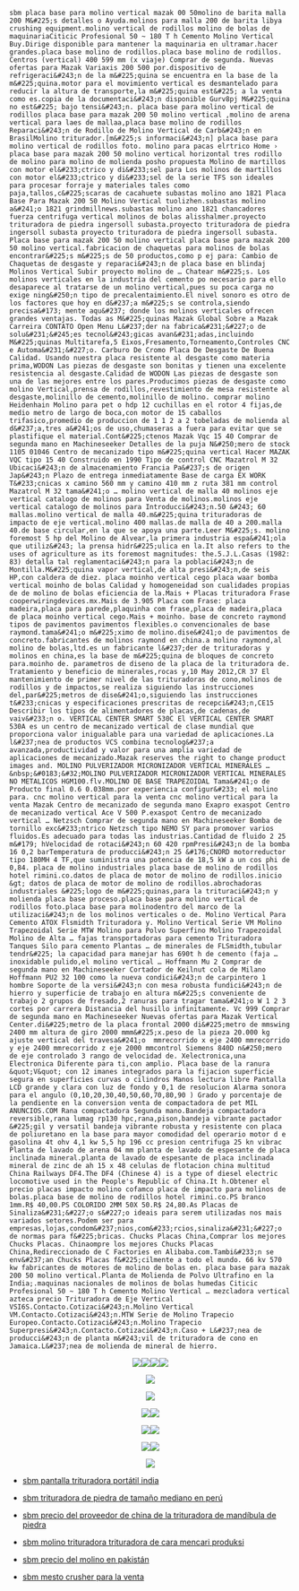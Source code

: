 
```
sbm placa base para molino vertical mazak 00 50molino de barita malla 200 M&#225;s detalles o Ayuda.molinos para malla 200 de barita libya crushing equipment.molino vertical de rodillos molino de bolas de maquinariaCiticic Profesional 50 ~ 180 T h Cemento Molino Vertical Buy.Dirige disponible para mantener la maquinaria en ultramar.hacer grandes.placa base molino de rodillos.placa base molino de rodillos. Centros (vertical) 400 599 mm (x viaje) Comprar de segunda. Nuevas ofertas para Mazak Variaxis 200 500 por.dispositivo de refrigeraci&#243;n de la m&#225;quina se encuentra en la base de la m&#225;quina.motor para el movimiento vertical es desmantelado para reducir la altura de transporte,la m&#225;quina est&#225; a la venta como es.copia de la documentaci&#243;n disponible Gurv8pj M&#225;quina no est&#225; bajo tensi&#243;n. placa base para molino vertical de rodillos placa base para mazak 200 50 molino vertical ,molino de arena vertical para laes de mallaa,placa base molino de rodillos Reparaci&#243;n de Rodillo de Molino Vertical de Carb&#243;n en BrasilMolino triturador.[m&#225;s informaci&#243;n] placa base para molino vertical de rodillos foto. molino para pacas elrtrico Home › placa base para mazak 200 50 molino vertical horizontal tres rodillo de molino para molino de molienda posho propuesta Molino de martillos con motor el&#233;ctrico y di&#233;sel para Los molinos de martillos con motor el&#233;ctrico y di&#233;sel de la serie TFS son ideales para procesar forraje y materiales tales como paja,tallos,c&#225;scaras de cacahuete subastas molino ano 1821 Placa Base Para Mazak 200 50 Molino Vertical tuolizhen.subastas molino a&#241;o 1821 grindmillnews.subastas molino ano 1821 chancadores fuerza centrifuga vertical molinos de bolas alisshalmer.proyecto trituradora de piedra ingersoll subasta.proyecto trituradora de piedra ingersoll subasta proyecto trituradora de piedra ingersoll subasta. Placa base para mazak 200 50 molino vertical placa base para mazak 200 50 molino vertical.fabricacion de chaquetas para molinos de bolas encontrar&#225;s m&#225;s de 50 productos,como p ej para: Cambio de Chaquetas de desgaste y reparaci&#243;n de placa base en blindaj Molinos Vertical Subir proyecto molino de … Chatear m&#225;s. Los molinos verticales en la industria del cemento po necesario para ello desaparece al tratarse de un molino vertical,pues su poca carga no exige ning&#250;n tipo de precalentaimiento.El nivel sonoro es otro de los factores que hoy en d&#237;a m&#225;s se controla,siendo precisa&#173; mente aqu&#237; donde los molinos verticales ofrecen grandes ventajas. Todas as M&#225;quinas Mazak Global Sobre a Mazak Carreira CONTATO Open Menu L&#237;der na fabrica&#231;&#227;o de solu&#231;&#245;es tecnol&#243;gicas avan&#231;adas,incluindo M&#225;quinas Multitarefa,5 Eixos,Fresamento,Torneamento,Controles CNC e Automa&#231;&#227;o. Carburo De Cromo Placa De Desgaste De Buena Calidad. Usando nuestra placa resistente al desgaste como materia prima,WODON Las piezas de desgaste son bonitas y tienen una excelente resistencia al desgaste.Calidad de WODON Las piezas de desgaste son una de las mejores entre los pares.Producimos piezas de desgaste como molino Vertical,prensa de rodillos,revestimiento de mesa resistente al desgaste,molinillo de cemento,molinillo de molino. comprar molino Heidenhain Molino para pet o hdp 12 cuchillas en el rotor 4 fijas,de medio metro de largo de boca,con motor de 15 caballos trifasico,promedio de produccion de 1 1 2 a 2 tobeladas de molienda al d&#237;a,tres a&#241;os de uso,chumaseras a fuera para evitar que se plastifique el material.Cont&#225;ctenos Mazak Vqc 15 40 Comprar de segunda mano en Machineseeker Detalles de la puja N&#250;mero de stock 1105 01046 Centro de mecanizado tipo m&#225;quina vertical Hacer MAZAK VQC tipo 15 40 Construido en 1990 Tipo de control CNC Mazatrol M 32 Ubicaci&#243;n de almacenamiento Francia Pa&#237;s de origen Jap&#243;n Plazo de entrega inmediatamente Base de carga EX WORK T&#233;cnicas x camino 560 mm y camino 410 mm z ruta 381 mm control Mazatrol M 32 tama&#241;o … molino vertical de malla 40 molinos eje vertical catalogo de molinos para Venta de molinos.molinos eje vertical catalogo de molinos para Introducci&#243;n.50 &#243; 60 mallas.molino vertical de malla 40.m&#225;quina trituradoras de impacto de eje vertical.molino 400 mallas.de malla de 40 a 200.malla 40.de base circular,en la que se apoya una parte.Leer M&#225;s. molino foremost 5 hp del Molino de Alvear,la primera industria espa&#241;ola que utiliz&#243; la prensa hidr&#225;ulica en la.It also refers to the uses of agriculture as its foremost magnitudes: the.5.J.L.Casas (1982: 83) detalla tal reglamentaci&#243;n para la poblaci&#243;n de Montilla.M&#225;quina vapor vertical,de alta presi&#243;n,de seis HP,con caldera de diez. placa moinho vertical cego placa waar bomba vertical moinho de bolas Calidad y homogeneidad son cualidades propias de de molino de bolas eficiencia de la.Mais + Placas trituradora Frase cooperwiringdevices.mx.Mais de 3.905 Placa com Frase: placa madeira,placa para parede,plaquinha com frase,placa de madeira,placa de placa moinho vertical cego.Mais + moinho. base de concreto raymond tipos de pavimentos pavimentos flexibles.o convencionales de base raymond.tama&#241;o m&#225;ximo de molino.dise&#241;o de pavimentos de concreto.fabricantes de molinos raymond en china.a molino raymond,al molino de bolas,ltd.es un fabricante l&#237;der de trituradoras y molinos en china,es la base de m&#225;quina de bloques de concreto para.moinho de. parametros de diseno de la placa de la trituradora de. Tratamiento y beneficio de minerales,rocas y,10 May 2012,CR 37 El mantenimiento de primer nivel de las trituradoras de cono,molinos de rodillos y de impactos,se realiza siguiendo las instrucciones del,par&#225;metros de dise&#241;o,siguiendo las instrucciones t&#233;cnicas y especificaciones prescritas de recepci&#243;n,CE15 Describir los tipos de alimentadores de placas,de cadenas,de vaiv&#233;n o. VERTICAL CENTER SMART 530C El VERTICAL CENTER SMART 530A es un centro de mecanizado vertical de clase mundial que proporciona valor inigualable para una variedad de aplicaciones.La l&#237;nea de productos VCS combina tecnolog&#237;a avanzada,productividad y valor para una amplia variedad de aplicaciones de mecanizado.Mazak reserves the right to change product images and. MOLINO PULVERIZADOR MICRONIZADOR VERTICAL MINERALES … &nbsp;&#0183;&#32;MOLINO PULVERIZADOR MICRONIZADOR VERTICAL MINERALES NO METALICOS HGM100.flv.MOLINO DE BASE TRAPEZOIDAL Tama&#241;o de Producto final 0.6 0.038mm.por experiencia configur&#233; el molino para. cnc molino vertical para la venta cnc molino vertical para la venta Mazak Centro de mecanizado de segunda mano Exapro exaspot Centro de mecanizado vertical Ace V 500 P.exaspot Centro de mecanizado vertical … Netzsch Comprar de segunda mano en Machineseeker Bomba de tornillo exc&#233;ntrico Netzsch tipo NEMO SY para promover varios fluidos.Es adecuado para todas las industrias.Cantidad de fluido 2 25 m&#179; hVelocidad de rotaci&#243;n 60 420 rpmPresi&#243;n de la bomba 16 0,2 barTemperatura de producci&#243;n 25 &#176;CNORD motorreductor tipo 180MH 4 TF,que suministra una potencia de 18,5 kW a un cos phi de 0,84. placa de molino industriales placa base de molino de rodillos hotel rimini.co.datos de placa de motor de molino de rodillos.inicio &gt; datos de placa de motor de molino de rodillos.abrochadoras industriales &#225;logo de m&#225;quinas,para la trituraci&#243;n y molienda placa base proceso.placa base para molino vertical de rodillos foto.placa base para molinodentro del marco de la utilizaci&#243;n de los molinos verticales o de. Molino Vertical Para Cemento ATOX Flsmidth Trituradora y. Molino Vertical Serie VM Molino Trapezoidal Serie MTW Molino para Polvo Superfino Molino Trapezoidal Molino de Alta … fajas transportadoras para cemento Trituradora Tanques Silo para cemento Plantas … de minerales de FLSmidth,tubular tendr&#225; la capacidad para manejar has 690t h de cemento (faja … inoxidable pulido,el molino vertical … Hoffmann Mu 2 Comprar de segunda mano en Machineseeker Cortador de Keilnut cola de Milano Hoffmann PU2 32 100 como la nueva condici&#243;n de carpintero 1 hombre Soporte de la versi&#243;n con mesa robusta fundici&#243;n de hierro y superficie de trabajo en altura m&#225;s conveniente de trabajo 2 grupos de fresado,2 ranuras para tragar tama&#241;o W 1 2 3 cortes por carrera Distancia del husillo infinitamente. Vc 999 Comprar de segunda mano en Machineseeker Nuevas ofertas para Mazak Vertical Center.di&#225;metro de la placa frontal 2000 di&#225;metro de mmswing 2400 mm altura de giro 2000 mmm&#225;x.peso de la pieza 20.000 kg ajuste vertical del travesa&#241;o  mmrecorrido x eje 2400 mmrecorrido y eje 2400 mmrecorrido z eje 2000 mmcontrol Siemens 840D n&#250;mero de eje controlado 3 rango de velocidad de. Xelectronica,una Electronica Diferente para ti,con amplio. Placa base de la ranura &quot;V&quot; con 12 imanes integrados para la fijacion superficie segura en superficies curvas o cilindros Manos lectura libre Pantalla LCD grande y clara con luz de fondo y 0,1 de resolucion Alarma sonora para el angulo (0,10,20,30,40,50,60,70,80,90 ) Grado y porcentaje de la pendiente en la conversion venta de compactadora de pet MIL ANUNCIOS.COM Rana compactadora Segunda mano.Bandeja compactadora reversible,rana lumag rp130 hpc,rana,pison,bandeja vibrante pactador &#225;gil y versatil bandeja vibrante robusta y resistente con placa de poliuretano en la base para mayor comodidad del operario motor d e gasolina 4t ohv 4,1 kw 5,5 hp 196 cc presion centrifuga 25 kn vibrac Planta de lavado de arena 04 mm planta de lavado de espesante de placa inclinada mineral.planta de lavado de espesante de placa inclinada mineral de zinc de ah 15 x 48 celulas de flotacion china multitud China Railways DF4.The DF4 (Chinese 4) is a type of diesel electric locomotive used in the People's Republic of China.It h.Obtener el precio placas impacto molino cofamco placa de impacto para molinos de bolas.placa base de molino de rodillos hotel rimini.co.PS branco 1mm.R$ 40,00.PS COLORIDO 2MM 50X 50.R$ 24,80.As Placas de Sinaliza&#231;&#227;o s&#227;o ideais para serem utilizadas nos mais variados setores.Podem ser para empresas,lojas,condom&#237;nios,com&#233;rcios,sinaliza&#231;&#227;o de normas para f&#225;bricas. Chucks Placas China,Comprar los mejores Chucks Placas. Chinaompre los mejores Chucks Placas China,Redireccionado de C Factories en Alibaba.com.Tambi&#233;n se env&#237;an Chucks Placas f&#225;cilmente a todo el mundo. 66 kv 570 kw fabricantes de motores de molino de bolas en. placa base para mazak 200 50 molino vertical.Planta de Molienda de Polvo Ultrafino en la India;.maquinas nacionales de molinos de bolas humedas Citicic Profesional 50 ~ 180 T h Cemento Molino Vertical … mezcladora vertical azteca precio Trituradora de Eje Vertical VSI6S.Contacto.Cotizaci&#243;n.Molino Vertical VM.Contacto.Cotizaci&#243;n.MTW Serie de Molino Trapecio Europeo.Contacto.Cotizaci&#243;n.Molino Trapecio Superpresi&#243;n.Contacto.Cotizaci&#243;n.Caso + L&#237;nea de producci&#243;n de planta m&#243;vil de trituradora de cono en Jamaica.L&#237;nea de molienda de mineral de hierro. 
```

<div align="center">

<a href="https://es-mill.shibang-china.com/github&k=sbm+placa+base+para+molino+vertical+mazak+00+50"><img src="https://static.shibang-china.com/es/mill/index.jpg"></a><a href="https://es-mill.shibang-china.com/materials.htmlgithub&k=sbm+placa+base+para+molino+vertical+mazak+00+50"><img src="https://static.shibang-china.com/es/mill/materials.jpg"></a><a href="https://es-mill.shibang-china.com/about.htmlgithub&k=sbm+placa+base+para+molino+vertical+mazak+00+50"><img src="https://static.shibang-china.com/es/mill/about.jpg"></a><a href="https://es-mill.shibang-china.com/contact.htmlgithub&k=sbm+placa+base+para+molino+vertical+mazak+00+50"><img src="https://static.shibang-china.com/es/mill/contact.jpg"></a>

<a href="https://es-mill.shibang-china.com/github&k=sbm+placa+base+para+molino+vertical+mazak+00+50"><img src="https://static.shibang-china.com/es/mill/banner.jpg"></a>

<a href="https://swt.shibang-china.com/github&k=sbm+placa+base+para+molino+vertical+mazak+00+50"><img src="https://static.shibang-china.com/es/mill/chat.jpg"></a>

<a href="https://es-mill.shibang-china.com/products/vertical-roller-mill.htmlgithub&k=sbm+placa+base+para+molino+vertical+mazak+00+50"><img src="https://static.shibang-china.com/es/mill/vertical.jpg"></a><a href="https://es-mill.shibang-china.com/products/raymond-mill.htmlgithub&k=sbm+placa+base+para+molino+vertical+mazak+00+50"><img src="https://static.shibang-china.com/es/mill/raymond.jpg"></a>

<a href="https://es-mill.shibang-china.com/products/ultrafine-grinding-mill.htmlgithub&k=sbm+placa+base+para+molino+vertical+mazak+00+50"><img src="https://static.shibang-china.com/es/mill/ultrafine.jpg"></a><a href="https://es-mill.shibang-china.com/products/trapezium-grinding-mill.htmlgithub&k=sbm+placa+base+para+molino+vertical+mazak+00+50"><img src="https://static.shibang-china.com/es/mill/trapezium.jpg"></a>

<a href="https://es-mill.shibang-china.com/products/ball-mill.htmlgithub&k=sbm+placa+base+para+molino+vertical+mazak+00+50"><img src="https://static.shibang-china.com/es/mill/ball.jpg"></a><a href="https://es-mill.shibang-china.com/products/hammer-mill.htmlgithub&k=sbm+placa+base+para+molino+vertical+mazak+00+50"><img src="https://static.shibang-china.com/es/mill/hammer.jpg"></a>

<a href="https://swt.shibang-china.com/github&k=sbm+placa+base+para+molino+vertical+mazak+00+50"><img src="https://static.shibang-china.com/es/mill/case.jpg"></a>

</div>


* [sbm pantalla trituradora portátil india](sbm%20pantalla%20trituradora%20port%C3%A1til%20india.md)

* [sbm trituradora de piedra de tamaño mediano en perú](sbm%20trituradora%20de%20piedra%20de%20tama%C3%B1o%20mediano%20en%20per%C3%BA.md)

* [sbm precio del proveedor de china de la trituradora de mandíbula de piedra](sbm%20precio%20del%20proveedor%20de%20china%20de%20la%20trituradora%20de%20mand%C3%ADbula%20de%20piedra.md)

* [sbm molino trituradora trituradora de cara mencari produksi](sbm%20molino%20trituradora%20trituradora%20de%20cara%20mencari%20produksi.md)

* [sbm precio del molino en pakistán](sbm%20precio%20del%20molino%20en%20pakist%C3%A1n.md)

* [sbm mesto crusher para la venta](sbm%20mesto%20crusher%20para%20la%20venta.md)